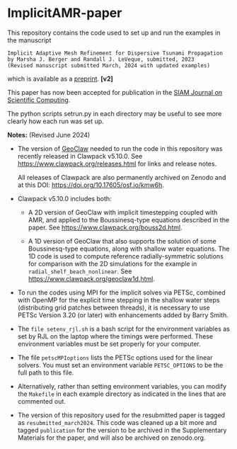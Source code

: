 
# ImplicitAMR-paper

This repository contains the code used to set up and run the examples in the
manuscript

    Implicit Adaptive Mesh Refinement for Dispersive Tsunami Propagation
    by Marsha J. Berger and Randall J. LeVeque, submitted, 2023
    (Revised manuscript submitted March, 2024 with updated examples)

which is available as a [preprint](https://arxiv.org/abs/2307.05816).
**[v2]**

This paper has now been accepted for publication in the [SIAM Journal on
Scientific Computing](https://www.siam.org/publications/journals/siam-journal-on-scientific-computing-sisc).

The python scripts setrun.py in each directory may be useful to see more
clearly how each run was set up.


**Notes:** (Revised June 2024)

 - The version of [GeoClaw](http://www.geoclaw.org)
   needed to run the code in this repository
   was recently released in Clawpack v5.10.0.
   See https://www.clawpack.org/releases.html for links and release notes.
   
   All releases of Clawpack are also permanently archived on Zenodo and at this
   DOI: https://doi.org/10.17605/osf.io/kmw6h.

 - Clawpack v5.10.0 includes both:

     - A 2D version of GeoClaw with implicit timestepping coupled with AMR,
       and applied to the Boussinesq-type equations described in the paper. 
       See https://www.clawpack.org/bouss2d.html.
       
     - A 1D version of GeoClaw that also supports the solution of some 
       Boussinesq-type equations, along with shallow water equations.
       The 1D code is used to compute reference radially-symmetric solutions
       for comparison with the 2D simulations for the example in
       `radial_shelf_beach_nonlinear`.
       See https://www.clawpack.org/geoclaw1d.html.

 - To run the codes using MPI for the implicit solves via PETSc,
   combined with OpenMP for the explicit time stepping in the shallow
   water steps (distributing grid patches between threads), it is
   necessary to use PETSc Version 3.20 (or later) with enhancements
   added by Barry Smith.
   
 - The `file setenv_rjl.sh` is a bash script for the environment
   variables as set by RJL on the laptop where the timings
   were performed.  These environment variables must be set properly
   for your computer.
   
 - The file `petscMPIoptions` lists the PETSc options used for the
   linear solvers. You must set an environment variable `PETSC_OPTIONS` to
   be the full path to this file. 

 - Alternatively, rather than setting environment variables, you can
   modify the `Makefile` in each example directory as indicated in the lines
   that are commented out.

 - The version of this repository used for the resubmitted paper is tagged as
   `resubmitted_march2024`.  This code was cleaned up a bit more
   and tagged `publication` for the version to be archived in the
   Supplementary Materials for the paper, and will also be archived on 
   zenodo.org.

